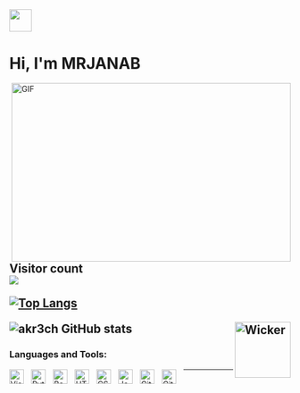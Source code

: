 ## <img height="40" src="/icons/kyubey.gif"/>
# Hi, I'm MRJANAB

<img align="right" alt="GIF" src="/icons/code.gif?raw=true" width="500" height="320" />

<p align="left"> 
  <h2>Visitor count<br>
  <img src="https://profile-counter.glitch.me/MRJANAB/count.svg" />
</p>


[![Top Langs](https://github-readme-stats.vercel.app/api/top-langs/?username=akr3ch&layout=compact)](https://github.com/akr3ch/github-readme-stats)

<a href="https://akr3ch.github.io">
  <img align="right" alt="Wicker" width="100px" src="/icons/icon-hacker.png" />
</a>

![akr3ch GitHub stats](https://github-readme-stats.vercel.app/api?username=akr3ch&show_icons=true&theme=radical)

### Languages and Tools:

<img align="left" alt="Visual Studio Code" width="26px" src="/icons/vs-code.svg" style="padding-right:10px;" />
<img align="left" alt="Python" width="26px" src="/icons/python.png" style="padding-right:10px;" />
<img align="left" alt="Bash" width="26px" src="/icons/shell.png" style="padding-right:10px;" />
<img align="left" alt="HTML5" width="26px" src="/icons/html5.svg" style="padding-right:10px;" />
<img align="left" alt="CSS3" width="26px" src="/icons/css3.svg" style="padding-right:10px;" />
<img align="left" alt="JavaScript" width="26px" src="/icons/js.svg" style="padding-right:10px;" />
<img align="left" alt="Git" width="26px" src="/icons/git.svg" style="padding-right:10px;" />
<img align="left" alt="GitHub" width="26px" src="/icons/github.png" style="padding-right:10px;" />


---------------


